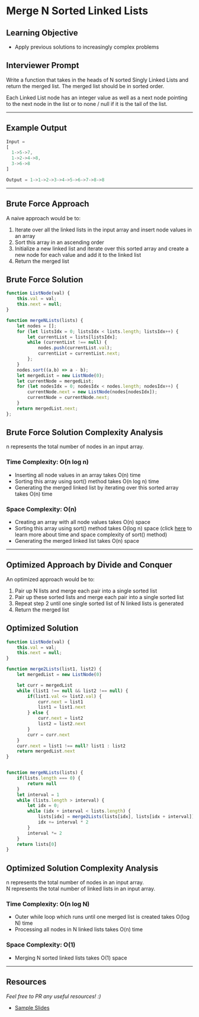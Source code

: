 # Merge N Sorted Linked Lists


## Learning Objective
* Apply previous solutions to increasingly complex problems


## Interviewer Prompt

Write a function that takes in the heads of N sorted Singly Linked Lists and return the merged list. The merged list should be in sorted order.

Each Linked List node has an integer value as well as a next node pointing to the next node in the list or to none / null if it is the tail of the list.

---

## Example Output

```javascript
Input =
[
  1->5->7,
  1->2->4->8,
  3->6->8
]

Output = 1->1->2->3->4->5->6->7->8->8
```

---

## Brute Force Approach

A naive approach would be to:

1. Iterate over all the linked lists in the input array and insert node values in an array
2. Sort this array in an ascending order
3. Initialize a new linked list and iterate over this sorted array and create a new node for each value and add it to the linked list
4. Return the merged list

## Brute Force Solution

```javascript
function ListNode(val) {
    this.val = val;
    this.next = null;
}

function mergeNLists(lists) {
    let nodes = [];
    for (let listsIdx = 0; listsIdx < lists.length; listsIdx++) {
        let currentList = lists[listsIdx];
        while (currentList !== null) {
            nodes.push(currentList.val);
            currentList = currentList.next;
        };
    }
    nodes.sort((a,b) => a - b);
    let mergedList = new ListNode(0);
    let currentNode = mergedList;
    for (let nodesIdx = 0; nodesIdx < nodes.length; nodesIdx++) {
        currentNode.next = new ListNode(nodes[nodesIdx]);
        currentNode = currentNode.next;
    }
    return mergedList.next;
};
```

##  Brute Force Solution Complexity Analysis

 n represents the total number of nodes in an input array.

### Time Complexity: O(n log n)

- Inserting all node values in an array takes O(n) time
- Sorting this array using sort() method takes O(n log n) time
- Generating the merged linked list by iterating over this sorted array takes O(n) time

### Space Complexity: O(n)

- Creating an array with all node values takes O(n) space
- Sorting this array using sort() method takes O(log n) space (click [here](https://blog.shovonhasan.com/time-space-complexity-of-array-sort-in-v8/) to learn more about time and space complexity of sort() method)
- Generating the merged linked list takes O(n) space

---

## Optimized Approach by Divide and Conquer

An optimized approach would be to:

1. Pair up N lists and merge each pair into a single sorted list
2. Pair up these sorted lists and merge each pair into a single sorted list
3. Repeat step 2 until one single sorted list of N linked lists is generated
4. Return the merged list
<!-- 
## Divide and Conquer Approach Diagram

![Divide and Conquer Approach Diagram](Merge-N-Sorted-List-Diagram.png) -->

## Optimized Solution

```javascript
function ListNode(val) {
    this.val = val;
    this.next = null;
}

function merge2Lists(list1, list2) {
    let mergedList = new ListNode(0)

    let curr = mergedList
    while (list1 !== null && list2 !== null) {
        if(list1.val <= list2.val) {
            curr.next = list1
            list1 = list1.next
        } else {
            curr.next = list2
            list2 = list2.next
        }
        curr = curr.next
    }
    curr.next = list1 !== null? list1 : list2
    return mergedList.next
}


function mergeNLists(lists) {
    if(lists.length === 0) {
        return null
    }
    let interval = 1
    while (lists.length > interval) {
        let idx = 0;
        while (idx + interval < lists.length) {
            lists[idx] = merge2Lists(lists[idx], lists[idx + interval])
            idx += interval * 2
        }
    	interval *= 2
    }
    return lists[0]
}
```

## Optimized Solution Complexity Analysis

n represents the total number of nodes in an input array. <br />
N represents the total number of linked lists in an input array.

### Time Complexity: O(n log N)
- Outer while loop which runs until one merged list is created takes O(log N) time
- Processing all nodes in N linked lists takes O(n) time

### Space Complexity: O(1)

- Merging N sorted linked lists takes O(1) space

---

## Resources
_Feel free to PR any useful resources! :)_

* [Sample Slides](https://docs.google.com/presentation/d/1ShLVvy9gyKVi6zoV8LefgiIXXtgwoMcDTYhCvBZ1CzQ/edit#slide=id.ga9979b04fa_0_45)
